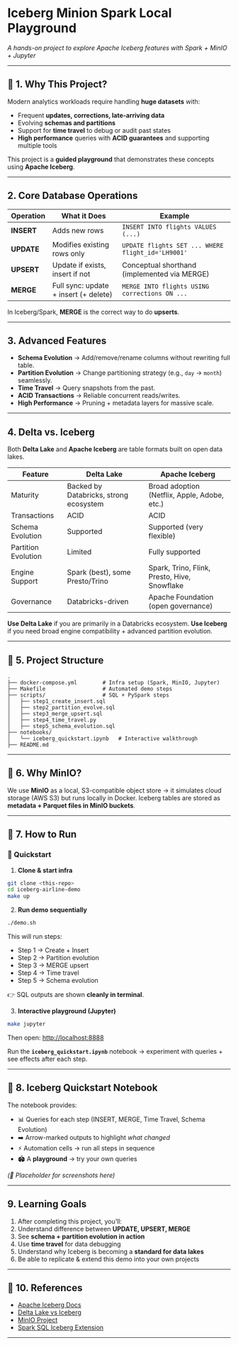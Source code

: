 
#  Iceberg Minion Spark Local Playground

*A hands-on project to explore Apache Iceberg features with Spark + MinIO + Jupyter*

---

## 🔹 1. Why This Project?

Modern analytics workloads require handling **huge datasets** with:

* Frequent **updates, corrections, late-arriving data**
* Evolving **schemas and partitions**
* Support for **time travel** to debug or audit past states
* **High performance** queries with **ACID guarantees** and supporting multiple tools 

This project is a **guided playground** that demonstrates these concepts using **Apache Iceberg**.

---

## 2. Core Database Operations

| Operation  | What it Does                          | Example                                           |
| ---------- | ------------------------------------- | ------------------------------------------------- |
| **INSERT** | Adds new rows                         | `INSERT INTO flights VALUES (...)`                |
| **UPDATE** | Modifies existing rows only           | `UPDATE flights SET ... WHERE flight_id='LH9001'` |
| **UPSERT** | Update if exists, insert if not       | Conceptual shorthand (implemented via MERGE)      |
| **MERGE**  | Full sync: update + insert (+ delete) | `MERGE INTO flights USING corrections ON ...`     |

In Iceberg/Spark, **MERGE** is the correct way to do **upserts**.

---

## 3. Advanced Features

* **Schema Evolution** → Add/remove/rename columns without rewriting full table.
* **Partition Evolution** → Change partitioning strategy (e.g., `day` → `month`) seamlessly.
* **Time Travel** → Query snapshots from the past.
* **ACID Transactions** → Reliable concurrent reads/writes.
* **High Performance** → Pruning + metadata layers for massive scale.

---

## 4. Delta vs. Iceberg

Both **Delta Lake** and **Apache Iceberg** are table formats built on open data lakes.

| Feature             | Delta Lake                             | Apache Iceberg                               |
| ------------------- | -------------------------------------- | -------------------------------------------- |
| Maturity            | Backed by Databricks, strong ecosystem | Broad adoption (Netflix, Apple, Adobe, etc.) |
| Transactions        | ACID                                   | ACID                                         |
| Schema Evolution    | Supported                              | Supported (very flexible)                    |
| Partition Evolution | Limited                                | Fully supported                              |
| Engine Support      | Spark (best), some Presto/Trino        | Spark, Trino, Flink, Presto, Hive, Snowflake |
| Governance          | Databricks-driven                      | Apache Foundation (open governance)          |

**Use Delta Lake** if you are primarily in a Databricks ecosystem.
**Use Iceberg** if you need broad engine compatibility + advanced partition evolution.

---

## 🔹 5. Project Structure

```
.
├── docker-compose.yml        # Infra setup (Spark, MinIO, Jupyter)
├── Makefile                  # Automated demo steps
├── scripts/                  # SQL + PySpark steps
│   ├── step1_create_insert.sql
│   ├── step2_partition_evolve.sql
│   ├── step3_merge_upsert.sql
│   ├── step4_time_travel.py
│   ├── step5_schema_evolution.sql
├── notebooks/
│   └── iceberg_quickstart.ipynb   # Interactive walkthrough
├── README.md
```

---

## 🔹 6. Why MinIO?

We use **MinIO** as a local, S3-compatible object store → it simulates cloud storage (AWS S3) but runs locally in Docker.
Iceberg tables are stored as **metadata + Parquet files in MinIO buckets**.

---

## 🔹 7. How to Run

### 🚀 Quickstart

1. **Clone & start infra**

```bash
git clone <this-repo>
cd iceberg-airline-demo
make up
```

2. **Run demo sequentially**

```bash
./demo.sh
```

This will run steps:

* Step 1 → Create + Insert
* Step 2 → Partition evolution
* Step 3 → MERGE upsert
* Step 4 → Time travel
* Step 5 → Schema evolution

👉 SQL outputs are shown **cleanly in terminal**.

3. **Interactive playground (Jupyter)**

```bash
make jupyter
```

Then open: [http://localhost:8888](http://localhost:8888)

Run the **`iceberg_quickstart.ipynb`** notebook → experiment with queries + see effects after each step.

---

## 🔹 8. Iceberg Quickstart Notebook

The notebook provides:

* 📊 Queries for each step (INSERT, MERGE, Time Travel, Schema Evolution)
* ➡️ Arrow-marked outputs to highlight *what changed*
* ⚡ Automation cells → run all steps in sequence
* 🏟️ A **playground** → try your own queries

*(📸 Placeholder for screenshots here)*

---

##  9. Learning Goals

1. After completing this project, you’ll:
2. Understand difference between **UPDATE, UPSERT, MERGE**
3. See **schema + partition evolution in action**
4. Use **time travel** for data debugging
5. Understand why Iceberg is becoming a **standard for data lakes**
6. Be able to replicate & extend this demo into your own projects

---

## 🔹 10. References

* [Apache Iceberg Docs](https://iceberg.apache.org/docs/latest/)
* [Delta Lake vs Iceberg](https://delta.io/)
* [MinIO Project](https://min.io/)
* [Spark SQL Iceberg Extension](https://spark.apache.org/docs/latest/sql-programming-guide.html)

---
